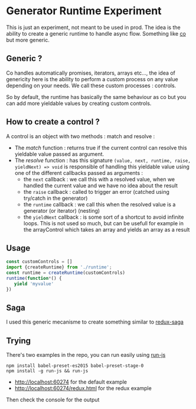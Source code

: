 Generator Runtime Experiment
============================

This is just an experiment, not meant to be used in prod.
The idea is the ability to create a generic runtime to handle async flow.
Something like [co](https://github.com/tj/co) but more generic.

Generic ?
---------

Co handles automatically promises, iterators, arrays etc..., the idea of genericity here is the ability to perform a custom process on any value depending on your needs.
We call these custom processes : controls.

So by default, the runtime has basically the same behaviour as co but you can add more yieldable values by creating custom controls.

How to create a control ?
-------------------------

A control is an object with two methods : match and resolve :
 * The *match* function   : returns true if the current control can resolve this yieldable value passed as argument.
 * The *resolve* function : has this signature `(value, next, runtime, raise, yieldNext) => void` is responsible of handling this yieldable value using one of the different callbacks passed as arguments :
   * the `next` callback : we call this with a resolved value, when we handled the current value and we have no idea about the result
   * the `raise` callback : called to trigger an error (catched using try/catch in the generator)
   * the `runtime` callback : we call this when the resolved value is a generator (or iterator) (nesting)
   * the `yieldNext` callback : is some sort of a shortcut to avoid infinite loops. This is not used so much, but can be usefull for example in the arrayControl which takes an array and yields an array as a result

Usage
-----

```javascript
const customControls = []
import {createRuntime} from './runtime';
const runtime = createRuntime(customControls)
runtime(function*() {
   yield 'myvalue'
})
```

Saga
----

I used this generic mecanisme to create something similar to [redux-saga](https://github.com/yelouafi/redux-saga)

Trying
------

There's two examples in the repo, you can run easily using [run-js](https://github.com/remixz/run-js)

```shell
npm install babel-preset-es2015 babel-preset-stage-0
npm install -g run-js && run-js
```

 * [http://localhost:60274](localhost:60274) for the default example
 * [http://localhost:60274/redux.html](localhost:60274) for the redux example

Then check the console for the output